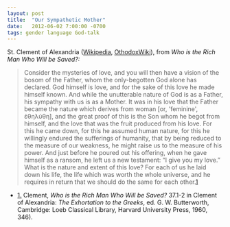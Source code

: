 ```yaml
---
layout: post
title:  "Our Sympathetic Mother"
date:   2012-06-02 7:00:00 -0700
tags: gender language God-talk
---
```

<p>St. Clement of Alexandria (<a href="http://en.wikipedia.org/wiki/Clement_of_Alexandria">Wikipedia</a>, <a href="http://orthodoxwiki.org/Clement_of_Alexandria">OthodoxWiki</a>), from<em> Who is the Rich Man Who Will be Saved?:</em></p>
<blockquote><p>Consider the mysteries of love, and you will then have a vision of the bosom of the Father, whom the only-begotten God alone has declared. God himself is love, and for the sake of this love he made himself known. And while the unutterable nature of God is as a Father, his sympathy with us is as a Mother. It was in his love that the Father became the nature which derives from woman [or, 'feminine', ἐθηλύθη], and the great proof of this is the Son whom he begot from himself, and the love that was the fruit produced from his love. For this he came down, for this he assumed human nature, for this he willingly endured the sufferings of humanity, that by being reduced to the measure of our weakness, he might raise us to the measure of his power. And just before he poured out his offering, when he gave himself as a ransom, he left us a new testament: “I give you my love.” What is the nature and extent of this love? For each of us he laid down his life, the life which was worth the whole universe, and he requires in return that we should do the same for each other.<a class="see-footnote" id="footnoteref1_1xsieuw" title="Clement, Who is the Rich Man Who Will be Saved? 37.1-2 in Clement of Alexandria: The Exhortation to the Greeks, ed. G. W. Butterworth, Cambridge: Loeb Classical Library, Harvard University Press, 1960, 346)." href="#footnote1_1xsieuw">1</a></p></blockquote>


<ul class="footnotes"><li class="footnote" id="footnote1_1xsieuw"><a class="footnote-label" href="#footnoteref1_1xsieuw">1.</a> Clement,<em> Who is the Rich Man Who Will be Saved?</em> 37.1-2 in Clement of Alexandria: <em>The Exhortation to the Greeks</em>, ed. G. W. Butterworth, Cambridge: Loeb Classical Library, Harvard University Press, 1960, 346).</li>
</ul>
